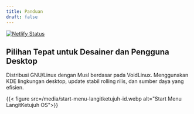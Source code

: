 ```yaml
---
title: Panduan
draft: false
---
```


<!-- markdownlint-capture -->
<!-- markdownlint-disable MD033 -->

<span class="badge-placeholder">[![Netlify Status](https://api.netlify.com/api/v1/badges/a8184f33-1da1-4463-974a-57bdbeafd331/deploy-status)](https://app.netlify.com/sites/docslangitketujuh/deploys)</span>

<!-- markdownlint-restore -->

## Pilihan Tepat untuk Desainer dan Pengguna Desktop

Distribusi GNU/Linux dengan Musl berdasar pada VoidLinux. Menggunakan KDE lingkungan desktop, update stabil rolling rilis, dan sumber daya yang efisien.

{{< figure src=/media/start-menu-langitketujuh-id.webp alt="Start Menu LangitKetujuh OS">}}
